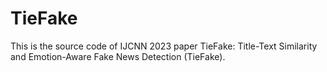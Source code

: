 # TieFake
This is the source code of IJCNN 2023 paper TieFake: Title-Text Similarity and Emotion-Aware Fake News Detection (TieFake).
